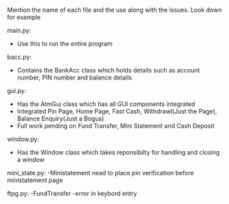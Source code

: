 Mention the name of each file and the use along with the issues. Look down for example

main.py:
  - Use this to run the entire program

bacc.py:
  - Contains the BankAcc class which holds details such as account number, PIN number and balance details

gui.py:
  - Has the AtmGui class which has all GUI components integrated
  - Integrated Pin Page, Home Page, Fast Cash, Withdrawl(Just the Page), Balance Enquiry(Just a Bogus)
  - Full work pending on Fund Transfer, Mini Statement and Cash Deposit

window.py:
  - Has the Window class which takes reponsibilty for handling and closing a window


mini_state.py:
  -Ministatement
  nead to place pin verification before ministatement page


ftpg.py:
  -FundTransfer
  -error in keybord entry

